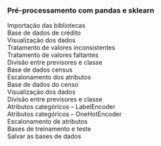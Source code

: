 <h3>Pré-processamento com pandas e sklearn </h3>



<dl>
<dt>Importação das bibliotecas</dt>
<dt>Base de dados de crédito</dt>
<dt>Visualização dos dados</dt>
<dt>Tratamento de valores inconsistentes</dt>
<dt>Tratamento de valores faltantes</dt>
<dt>Divisão entre previsores e classe</dt>
<dt>Base de dados census</dt>
<dt>Escalonamento dos atributos</dt>
<dt>Base de dados do censo</dt>
<dt>Visualização dos dados</dt>
<dt>Divisão entre previsores e classe</dt>
<dt>Atributos categóricos – LabelEncoder</dt>
<dt>Atributos categóricos – OneHotEncoder</dt>
<dt>Escalonamento de atributos</dt>
<dt>Bases de treinamento e teste</dt>
<dt>Salvar as bases de dados</dt>
</dl>



